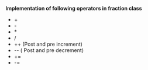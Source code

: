 **Implementation of following operators in fraction class**
- \+
- \-
- \*
- \/
- ++ (Post and pre increment)
- \-- ( Post and pre decrement)
- +=
- -=
